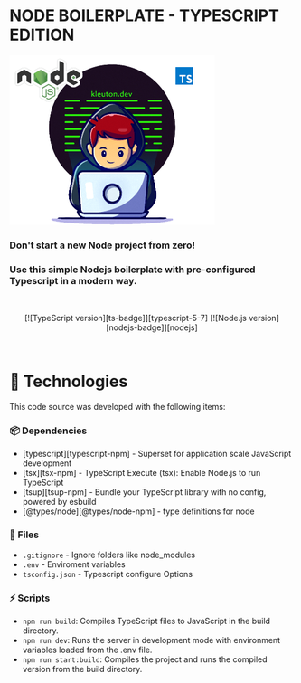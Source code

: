 # NODE BOILERPLATE - TYPESCRIPT EDITION
<img src="./.github/assets/node.Ts.png" alt="Logo" height="300">


### Don't start a new Node project from zero!
### Use this simple **Nodejs** boilerplate with pre-configured **Typescript** in a modern way.

<br />
  <!-- Badges -->
<div align="center">

  [![TypeScript version][ts-badge]][typescript-5-7]
  [![Node.js version][nodejs-badge]][nodejs]

</div>

<br />

# 🚀 Technologies

This code source was developed with the following items:

### 📦 Dependencies

- [typescript][typescript-npm] - Superset for application scale JavaScript development
- [tsx][tsx-npm] - TypeScript Execute (tsx): Enable Node.js to run TypeScript
- [tsup][tsup-npm] - Bundle your TypeScript library with no config, powered by esbuild
- [@types/node][@types/node-npm] - type definitions for node

### 📄 Files

- `.gitignore` - Ignore folders like node_modules
- `.env` - Enviroment variables
- `tsconfig.json` - Typescript configure Options

### ⚡ Scripts

- `npm run build`: Compiles TypeScript files to JavaScript in the build directory.
- `npm run dev`: Runs the server in development mode with environment variables loaded from the .env file.
- `npm run start:build`: Compiles the project and runs the compiled version from the build directory.